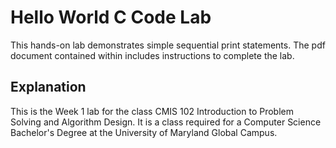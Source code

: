 # Hello World C Code Lab
This hands-on lab demonstrates simple sequential print statements. The pdf document contained within includes instructions to complete the lab.

## Explanation
This is the Week 1 lab for the class CMIS 102 Introduction to Problem Solving and Algorithm Design.  It is a class required for a Computer Science Bachelor's Degree at the University of Maryland Global Campus.